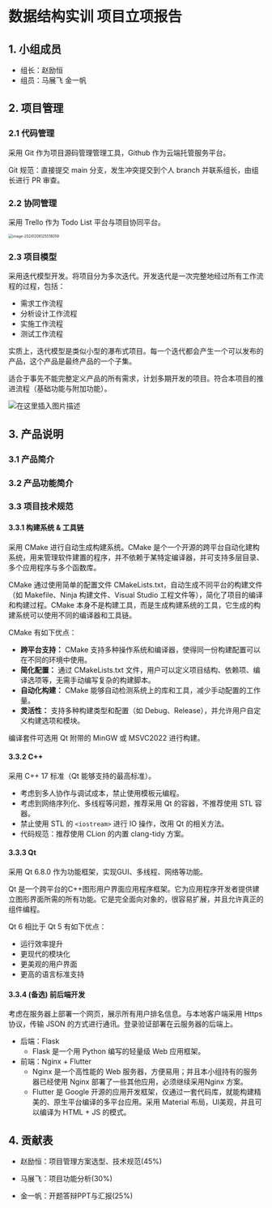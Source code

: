 # 数据结构实训 项目立项报告

## 1. 小组成员

- 组长：赵励恒
- 组员：马展飞 金一帆

## 2. 项目管理

### 2.1 代码管理

采用 Git 作为项目源码管理管理工具，Github 作为云端托管服务平台。

Git 规范：直接提交 main 分支，发生冲突提交到个人 branch 并联系组长，由组长进行 PR 审查。

### 2.2 协同管理

采用 Trello 作为 Todo List 平台与项目协同平台。

<img src="C:\Users\stanl\AppData\Roaming\Typora\typora-user-images\image-20241206125518059.png" alt="image-20241206125518059" style="zoom: 50%;" />

### 2.3 项目模型

采用迭代模型开发。将项目分为多次迭代。开发迭代是一次完整地经过所有工作流程的过程，包括：

- 需求工作流程
- 分析设计工作流程
- 实施工作流程
- 测试工作流程

实质上，迭代模型是类似小型的瀑布式项目。每一个迭代都会产生一个可以发布的产品，这个产品是最终产品的一个子集。

适合于事先不能完整定义产品的所有需求，计划多期开发的项目。符合本项目的推进流程（基础功能与附加功能）。

![在这里插入图片描述](https://i-blog.csdnimg.cn/blog_migrate/ae1d6616e81bed773be873ba43a80b3e.png)

## 3. 产品说明

### 3.1 产品简介



### 3.2 产品功能简介



### 3.3 项目技术规范

#### 3.3.1 构建系统 & 工具链

采用 CMake 进行自动生成构建系统。CMake 是个一个开源的跨平台自动化建构系统，用来管理软件建置的程序，并不依赖于某特定编译器，并可支持多层目录、多个应用程序与多个函数库。

CMake 通过使用简单的配置文件 CMakeLists.txt，自动生成不同平台的构建文件（如 Makefile、Ninja 构建文件、Visual Studio 工程文件等），简化了项目的编译和构建过程。CMake 本身不是构建工具，而是生成构建系统的工具，它生成的构建系统可以使用不同的编译器和工具链。

CMake 有如下优点：

- **跨平台支持：** CMake 支持多种操作系统和编译器，使得同一份构建配置可以在不同的环境中使用。
- **简化配置：** 通过 CMakeLists.txt 文件，用户可以定义项目结构、依赖项、编译选项等，无需手动编写复杂的构建脚本。
- **自动化构建：** CMake 能够自动检测系统上的库和工具，减少手动配置的工作量。
- **灵活性：** 支持多种构建类型和配置（如 Debug、Release），并允许用户自定义构建选项和模块。

编译套件可选用 Qt 附带的 MinGW 或 MSVC2022 进行构建。

#### 3.3.2 C++

采用 C++ 17 标准（Qt 能够支持的最高标准）。

- 考虑到多人协作与调试成本，禁止使用模板元编程。
- 考虑到网络序列化、多线程等问题，推荐采用 Qt 的容器，不推荐使用 STL 容器。
- 禁止使用 STL 的 ``<iostream>`` 进行 IO 操作，改用 Qt 的相关方法。
- 代码规范：推荐使用 CLion 的内置 clang-tidy 方案。

#### 3.3.3 Qt

采用 Qt 6.8.0 作为功能框架，实现GUI、多线程、网络等功能。

Qt 是一个跨平台的C++图形用户界面应用程序框架。它为应用程序开发者提供建立图形界面所需的所有功能。它是完全面向对象的，很容易扩展，并且允许真正的组件编程。

Qt 6 相比于 Qt 5 有如下优点：

- 运行效率提升
- 更现代的模块化
- 更美观的用户界面
- 更高的语言标准支持

#### 3.3.4 (备选) 前后端开发

考虑在服务器上部署一个网页，展示所有用户排名信息。与本地客户端采用 Https 协议，传输 JSON 的方式进行通讯。登录验证部署在云服务器的后端上。

- 后端：Flask
  - Flask 是一个用 Python 编写的轻量级 Web 应用框架。
- 前端：Nginx + Flutter
  - Nginx 是一个高性能的 Web 服务器，方便易用；并且本小组持有的服务器已经使用 Nginx 部署了一些其他应用，必须继续采用Nginx 方案。
  - Flutter 是 Google 开源的应用开发框架，仅通过一套代码库，就能构建精美的、原生平台编译的多平台应用。采用 Material 布局，UI美观，并且可以编译为 HTML + JS 的模式。

## 4. 贡献表

- 赵励恒：项目管理方案选型、技术规范(45%)

- 马展飞：项目功能分析(30%)

- 金一帆：开题答辩PPT与汇报(25%)

